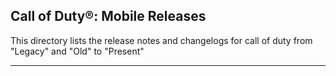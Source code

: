 ## Call of Duty®: Mobile Releases

This directory lists the release notes and changelogs for call of duty from "Legacy" and "Old" to "Present"

---
